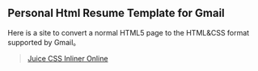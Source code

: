 ## Personal Html Resume Template for Gmail

Here is a site to convert a normal HTML5 page to the HTML&CSS format supported by Gmail。

> [Juice CSS Inliner Online](https://automattic.github.io/juice/)